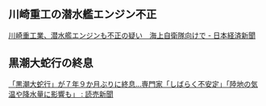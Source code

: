 ## 川崎重工の潜水艦エンジン不正

[川崎重工業、潜水艦エンジンも不正の疑い　海上自衛隊向けで - 日本経済新聞](https://www.nikkei.com/article/DGXZQOUC28BRO0Y5A820C2000000/)

## 黒潮大蛇行の終息

[「黒潮大蛇行」が７年９か月ぶりに終息…専門家「しばらく不安定」「陸地の気温や降水量に影響も」 : 読売新聞](https://www.yomiuri.co.jp/science/20250829-OYT1T50047/)
